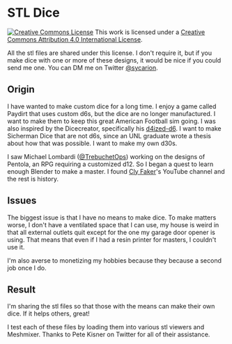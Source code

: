 # STL Dice
<a rel="license" href="http://creativecommons.org/licenses/by/4.0/"><img alt="Creative Commons License" style="border-width:0" src="https://i.creativecommons.org/l/by/4.0/88x31.png" /></a>
This work is licensed under a <a rel="license" href="http://creativecommons.org/licenses/by/4.0/">Creative Commons Attribution 4.0 International License</a>.

All the stl files are shared under this license. I don't require it, but if you make dice with one or more of these designs, it would be nice if you could send me one. You can DM me on Twitter [@sycarion](https:/twitter.com/sycarion). 

## Origin

I have wanted to make custom dice for a long time. I enjoy a game called Paydirt that uses custom d6s, but the dice are no longer manufactured. I want to make them to keep this great American Football sim going. I was also inspired by the Dicecreator, specifically his [d4ized-d6](https://dicecreator.wordpress.com/2010/04/23/dice-crossbreeding/). I want to make Sicherman Dice that are not d6s, since an UNL graduate wrote a thesis about how that was possible. I want to make my own d30s.

I saw Michael Lombardi ([@TrebuchetOps](https://ttwitter.com/trebuchetops)) working on the designs of Pentola, an RPG requiring a customized d12. So I began a quest to learn enough Blender to make a master. I found [Cly Faker](https://www.youtube.com/c/ClyFaker/about)'s YouTube channel and the rest is history.

## Issues

The biggest issue is that I have no means to make dice. To make matters worse, I don't have a ventilated space that I can use, my house is weird in that all external outlets quit except for the one my garage door opener is using. That means that even if I had a resin printer for masters, I couldn't use it.

I'm also averse to monetizing my hobbies because they because a second job once I do.

## Result

I'm sharing the stl files so that those with the means can make their own dice. If it helps others, great!

I test each of these files by loading them into various stl viewers and Meshmixer. Thanks to Pete Kisner on Twitter for all of their assistance.